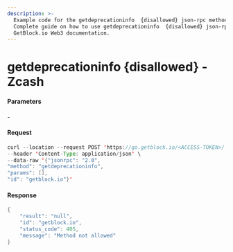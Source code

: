 ```yaml
---
description: >-
  Example code for the getdeprecationinfo  {disallowed} json-rpc method.
  Сomplete guide on how to use getdeprecationinfo  {disallowed} json-rpc in
  GetBlock.io Web3 documentation.
---
```


# getdeprecationinfo {disallowed} - Zcash

#### Parameters

\-

#### Request

```java
curl --location --request POST 'https://go.getblock.io/<ACCESS-TOKEN>/' \
--header 'Content-Type: application/json' \
--data-raw '{"jsonrpc": "2.0",
"method": "getdeprecationinfo",
"params": [],
"id": "getblock.io"}'
```

#### Response

```java
{
    "result": "null",
    "id": "getblock.io",
    "status_code": 405,
    "message": "Method not allowed"
}
```
